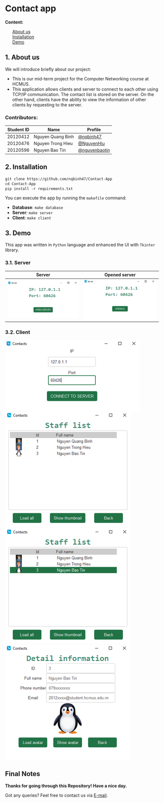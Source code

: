 # Contact app


**Content:**
<ul style="list-style-type: none">
    <li><a href="#about">About us</a></li>
    <li><a href="#installation">Installation</a></li>
    <li><a href="#demo">Demo</a></li>
</ul>

<h5 id="about"></h5>

## 1. About us
We will introduce briefly about our project:

+ This is our mid-term project for the Computer Networking course at HCMUS.
+ This application allows clients and server to connect to each other using TCP/IP communication. The contact list is stored on the server. On the other hand, clients have the ability to view the information of other clients by requesting to the server.


### Contributors:

|   Student ID   |            Name               | Profile 
|----------------|-------------------------------|----------------------------
|    20120412    |Nguyen Quang Binh | [@nqbinh47](https://github.com/nqbinh47)            
|    20120476    |Nguyen Trong Hieu | [@NguyenHiu](https://github.com/NguyenHiu)           
|    20120596    |Nguyen Bao Tin | [@nguyenbaotin](https://github.com/nguyenbaotin)


<h5 id="installation"></h5>

## 2. Installation

```shell
git clone https://github.com/nqbinh47/Contact-App
cd Contact-App
pip install -r requirements.txt
```
You can execute the app by running the `makefile` command:
+ **Database**: `make database`
+ **Server**: `make server`
+ **Client**: `make client`

<h5 id="demo"></h5>

## 3. Demo
This app was written in `Python` language and enhanced the UI with `Tkinter` library.

### 3.1. Server
Server             |  Opened server
:-------------------------:|:-------------------------:
![](imgs/open_server.png)  |  ![](imgs/opening.png)

### 3.2. Client

<img src="imgs/fill_port.png">



<img src="imgs/staff_list1.png">

<img src="imgs/staff_list2.png">

<img src="imgs/detail_info.png">

## Final Notes

**Thanks for going through this Repository! Have a nice day.**

Got any queries? Feel free to contact us via <a href = "mailto: baotin2402@gmail.com">E-mail</a>.









